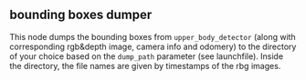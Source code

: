## bounding boxes dumper
This node dumps the bounding boxes from `upper_body_detector` (along with corresponding rgb&depth image, camera info and odomery) to the directory of your choice based on the `dump_path` parameter (see launchfile). Inside the directory, the file names are given by timestamps of the rbg images.
